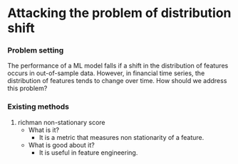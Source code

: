 # Attacking the problem of distribution shift

### Problem setting
The performance of a ML model falls if a shift in the distribution of features occurs in out-of-sample data. However, in financial time series, the distribution of features tends to change over time. How should we address this problem?

### Existing methods
1. richman non-stationary score 
   - What is it?
     - It is a metric that measures non stationarity of a feature.
   - What is good about it?
     - It is useful in feature engineering. 
     
     
